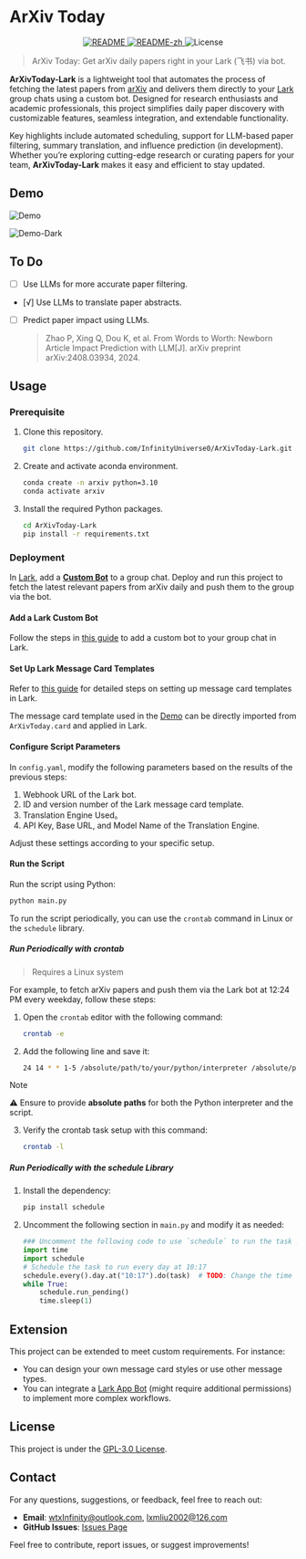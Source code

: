 # ArXiv Today

<p align="center">
    <a href="README.md">
        <img src="https://img.shields.io/badge/README-English-blue" alt="README">
    </a>
    <a href="README-zh.md">
        <img src="https://img.shields.io/badge/README-%E4%B8%AD%E6%96%87-red" alt="README-zh">
    </a>
    <img src="https://img.shields.io/badge/License-GPL--3.0-yellow" alt="License">
</p>

> ArXiv Today: Get arXiv daily papers right in your Lark (飞书) via bot.

**ArXivToday-Lark** is a lightweight tool that automates the process of fetching the latest papers from [arXiv](https://arxiv.org) and delivers them directly to your [Lark](https://www.feishu.cn) group chats using a custom bot. Designed for research enthusiasts and academic professionals, this project simplifies daily paper discovery with customizable features, seamless integration, and extendable functionality.

Key highlights include automated scheduling, support for LLM-based paper filtering, summary translation, and influence prediction (in development). Whether you’re exploring cutting-edge research or curating papers for your team, **ArXivToday-Lark** makes it easy and efficient to stay updated.

## Demo

![Demo](images/demo.png)

![Demo-Dark](images/demo-dark.png)

## To Do

- [ ] Use LLMs for more accurate paper filtering.

- [√] Use LLMs to translate paper abstracts.

- [ ] Predict paper impact using LLMs.

  > Zhao P, Xing Q, Dou K, et al. From Words to Worth: Newborn Article Impact Prediction with LLM[J]. arXiv preprint arXiv:2408.03934, 2024.

## Usage

### Prerequisite

1. Clone this repository.

   ```sh
   git clone https://github.com/InfinityUniverse0/ArXivToday-Lark.git
   ```

2. Create and activate aconda environment.

   ```sh
   conda create -n arxiv python=3.10
   conda activate arxiv
   ```

3. Install the required Python packages.

   ```sh
   cd ArXivToday-Lark
   pip install -r requirements.txt
   ```

### Deployment

In [Lark](https://www.feishu.cn), add a **[Custom Bot](https://open.feishu.cn/document/client-docs/bot-v3/add-custom-bot)** to a group chat. Deploy and run this project to fetch the latest relevant papers from arXiv daily and push them to the group via the bot.

#### Add a Lark Custom Bot

Follow the steps in [this guide](https://open.feishu.cn/document/client-docs/bot-v3/add-custom-bot) to add a custom bot to your group chat in Lark.

#### Set Up Lark Message Card Templates

Refer to [this guide](https://open.feishu.cn/document/uAjLw4CM/ukzMukzMukzM/feishu-cards/quick-start/send-message-cards-with-custom-bot) for detailed steps on setting up message card templates in Lark.

The message card template used in the [Demo](#Demo) can be directly imported from `ArXivToday.card` and applied in Lark.

#### Configure Script Parameters

In `config.yaml`, modify the following parameters based on the results of the previous steps:

1. Webhook URL of the Lark bot.
2. ID and version number of the Lark message card template.
3. Translation Engine Used。
4. API Key, Base URL, and Model Name of the Translation Engine.

Adjust these settings according to your specific setup.

#### Run the Script

Run the script using Python:

```sh
python main.py
```

To run the script periodically, you can use the `crontab` command in Linux or the `schedule` library.

##### Run Periodically with crontab

> Requires a Linux system

For example, to fetch arXiv papers and push them via the Lark bot at 12:24 PM every weekday, follow these steps:

1. Open the `crontab` editor with the following command:

   ```sh
   crontab -e
   ```

2. Add the following line and save it:

   ```sh
   24 14 * * 1-5 /absolute/path/to/your/python/interpreter /absolute/path/to/ArXivToday-Lark/main.py
   ```

> [!NOTE]
>
> ⚠️ Ensure to provide **absolute paths** for both the Python interpreter and the script.

3. Verify the crontab task setup with this command:

   ```sh
   crontab -l
   ```

##### Run Periodically with the schedule Library

1. Install the dependency:

   ```sh
   pip install schedule
   ```

2. Uncomment the following section in `main.py` and modify it as needed:

    ```python
    ### Uncomment the following code to use `schedule` to run the task periodically ###
    import time
    import schedule
    # Schedule the task to run every day at 10:17
    schedule.every().day.at("10:17").do(task)  # TODO: Change the time for your own need
    while True:
        schedule.run_pending()
        time.sleep(1)
    ```

## Extension

This project can be extended to meet custom requirements. For instance:

- You can design your own message card styles or use other message types.
- You can integrate a [Lark App Bot](https://open.feishu.cn/document/client-docs/bot-v3/bot-overview) (might require additional permissions) to implement more complex workflows.

## License

This project is under the [GPL-3.0 License](LICENSE).

## Contact

For any questions, suggestions, or feedback, feel free to reach out:

- **Email**: wtxInfinity@outlook.com, lxmliu2002@126.com
- **GitHub Issues**: [Issues Page](https://github.com/InfinityUniverse0/ArXivToday-Lark/issues)

Feel free to contribute, report issues, or suggest improvements!
